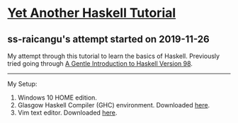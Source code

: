 # [Yet Another Haskell Tutorial](https://en.wikibooks.org/wiki/Yet_Another_Haskell_Tutorial)
## ss-raicangu's attempt started on 2019-11-26

My attempt through this tutorial to learn the basics of Haskell.
Previously tried going through [A Gentle Introduction to Haskell Version 98](https://www.haskell.org/tutorial/).

---

My Setup:

1. Windows 10 HOME edition.
2. Glasgow Haskell Compiler (GHC) environment. Downloaded [here](https://www.haskell.org/ghc/).
3. Vim text editor. Downloaded [here](https://www.vim.org/).

